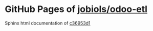 GitHub Pages of [jobiols/odoo-etl](https://github.com/jobiols/odoo-etl.git)
===
Sphinx html documentation of [c36953d1](https://github.com/jobiols/odoo-etl/tree/c36953d170ed599cf2bd4b052aff536f9de16b0b)
